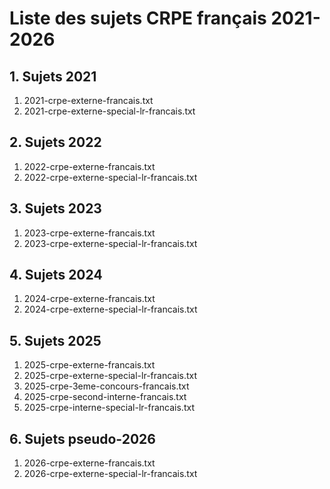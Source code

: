 # Liste des sujets CRPE français 2021-2026

## 1. Sujets 2021
1. 2021-crpe-externe-francais.txt
2. 2021-crpe-externe-special-lr-francais.txt

## 2. Sujets 2022
1. 2022-crpe-externe-francais.txt
2. 2022-crpe-externe-special-lr-francais.txt

## 3. Sujets 2023
1. 2023-crpe-externe-francais.txt
2. 2023-crpe-externe-special-lr-francais.txt

## 4. Sujets 2024
1. 2024-crpe-externe-francais.txt
2. 2024-crpe-externe-special-lr-francais.txt

## 5. Sujets 2025
1. 2025-crpe-externe-francais.txt
2. 2025-crpe-externe-special-lr-francais.txt
3. 2025-crpe-3eme-concours-francais.txt
4. 2025-crpe-second-interne-francais.txt
5. 2025-crpe-interne-special-lr-francais.txt

## 6. Sujets pseudo-2026
1. 2026-crpe-externe-francais.txt
2. 2026-crpe-externe-special-lr-francais.txt
